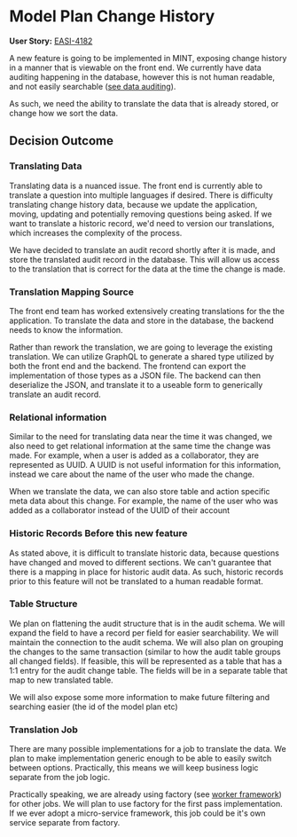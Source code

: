 # Model Plan Change History

**User Story:** [EASI-4182](https://jiraent.cms.gov/browse/EASI-4182)

A new feature is going to be implemented in MINT, exposing change history in a manner that is viewable on the front end. We currently have data auditing happening in the database, however this is not human readable, and not easily searchable ([see data auditing](0007-adr-data-auditing.md)).

As such, we need the ability to translate the data that is already stored, or change how we sort the data.

## Decision Outcome

### Translating Data

Translating data is a nuanced issue. The front end is currently able to translate a question into multiple languages if desired. There is difficulty translating change history data, because we update the application, moving, updating and potentially removing questions being asked. If we want to translate a historic record, we'd need to version our translations, which increases the complexity of the process.

We have decided to translate an audit record shortly after it is made, and store the translated audit record in the database. This will allow us access to the translation that is correct for the data at the time the change is made.

### Translation Mapping Source

The front end team has worked extensively creating translations for the the application. To translate the data and store in the database, the backend needs to know the information.

Rather than rework the translation, we are going to leverage the existing translation. We can utilize GraphQL to generate a shared type utilized by both the front end and the backend. The frontend can export the implementation of those types as a JSON file. The backend can then deserialize the JSON, and translate it to a useable form to generically translate an audit record.

### Relational information

Similar to the need for translating data near the time it was changed, we also need to get relational information at the same time the change was made. For example, when a user is added as a collaborator, they are represented as UUID. A UUID is not useful information for this information, instead we care about the name of the user who made the change.

When we translate the data, we can also store table and action specific meta data about this change. For example, the name of the user who was added as a collaborator instead of the UUID of their account

### Historic Records Before this new feature

As stated above, it is difficult to translate historic data, because questions have changed and moved to different sections. We can't guarantee that there is a mapping in place for historic audit data. As such, historic records prior to this feature will not be translated to a human readable format.

### Table Structure

We plan on flattening the audit structure that is in the audit schema. We will expand the field to have a record per field for easier searchability. We will maintain the connection to the audit schema. We will also plan on grouping the changes to the same transaction (similar to how the audit table groups all changed fields). If feasible, this will be represented as a table that has a 1:1 entry for the audit change table. The fields will be in a separate table that map to new translated table.

We will also expose some more information to make future filtering and searching easier (the id of the model plan etc)

### Translation Job

There are many possible implementations for a job to translate the data. We plan to make implementation generic enough to be able to easily switch between options. Practically, this means we will keep business logic separate from the job logic.

Practically speaking, we are already using factory (see [worker framework](0006-adr-worker-framework.md)) for other jobs. We will plan to use factory for the first pass implementation. If we ever adopt a micro-service framework, this job could be it's own service separate from factory.
